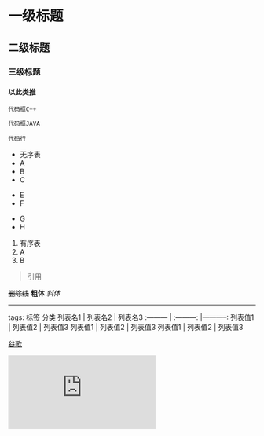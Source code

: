 # 一级标题
## 二级标题
### 三级标题
#### 以此类推

```C++
代码框C++
```

```Java
代码框JAVA
```
`代码行`

* 无序表
* A
* B
* C
- E
- F
+ G
+ H

1. 有序表
2. A
3. B

> 引用

~~删除线~~
**粗体**
*斜体*

---

tags: 标签 分类
列表名1 | 列表名2 | 列表名3
:——— | :———: |———–:
列表值1 | 列表值2 | 列表值3
列表值1 | 列表值2 | 列表值3
列表值1 | 列表值2 | 列表值3

[谷歌](www.google.com)


![图片](http://www.gamersky.com/showimage/id_gamersky.shtml?http://img1.gamersky.com/upimg/pic/2017/04/26/201704260939177437.jpg)

